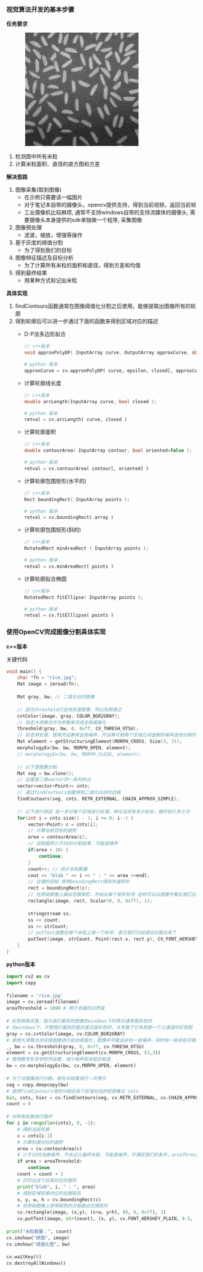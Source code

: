 ### 视觉算法开发的基本步骤

**任务要求**

<div align="left" style="margin-left:50px;">
    <img width="300" src="./screenshot/1.jpg">
</div>

1. 检测图中所有米粒
2. 计算米粒面积、直径的直方图和方差

**解决思路**

1. 图像采集(取到图像)
    * 在示例只需要读一幅图片
    * 对于笔记本自带的摄像头，opencv提供支持，得到当前视频，返回当前帧
    * 工业摄像机比较麻烦, 通常不支持windows自带的支持流媒体的摄像头, 需要摄像头本身提供的sdk单独做一个程序, 采集图像
2. 图像预处理
    * 滤波，缩放，增强等操作
3. 基于灰度的阈值分割
    * 为了得到我们的目标
4. 图像特征描述及目标分析
    * 为了计算所有米粒的面积和直径，得到方差和均值
5. 得到最终结果
    * 用某种方式标记出米粒

**具体实现**

1. findContours函数通常在图像阈值化分割之后使用，能够提取出图像所有的轮廓
2. 得到轮廓后可以进一步通过下面的函数来得到区域对应的描述
    * D-P法多边形拟合 
        ```cpp
        // c++版本
        void approxPolyDP( InputArray curve, OutputArray approxCurve, double epsilon, bool closed );
        ```

        ```python
        # python 版本
        approxCurve = cv.approxPolyDP( curve, epsilon, closed[, approxCurve] )
        ```
    * 计算轮廓线长度
        ```cpp
        // c++版本
        double arcLength(InputArray curve, bool closed );
        ```

        ```python
        # python 版本
        retval = cv.arcLength( curve, closed )
        ```
    * 计算轮廓面积
        ```cpp
        // c++版本
        double contourArea( InputArray contour, bool oriented=false );
        ```

        ```python
        # python 版本
        retval = cv.contourArea( contour[, oriented] )
        ```
    * 计算轮廓包围矩形(水平的)
        ```cpp
        // c++版本
        Rect boundingRect( InputArray points );
        ```

        ```python
        # python 版本
        retval = cv.boundingRect( array )
        ```
    * 计算轮廓包围矩形(斜的)
        ```cpp
        // c++版本
        RotatedRect minAreaRect ( InputArray points );
        ```

        ```python
        # python 版本
        retval = cv.minAreaRect( points )
        ```
    * 计算轮廓拟合椭圆
        ```cpp
        // c++版本
        RotatedRect fitEllipse( InputArray points );
        ```

        ```python
        # python 版本
        retval = cv.fitElllipse( points )
        ```

### 使用OpenCV完成图像分割具体实现

**c++版本**

关键代码

```cpp
void main() {
    char *fn = "rice.jpg";
    Mat image = imread(fn);

    Mat gray, bw; // 二值化后的图像

    // 因为threshold只支持灰度图像，所以先转换之
    cvtColor(image, gray, COLOR_BGR2GRAY);
    // 指定大津算法作为参数来完成全局阈值化
    threshold(gray, bw, 0, 0xff, CV_THRESH_OTSU);
    // 形态学处理，使用开运算来去除噪声，开运算可把两个区域之间虚假的噪声连线分隔开
    Mat element = getStructuringElement(MORPH_CROSS, Size(3, 3));
    morphologyEx(bw, bw, MORPH_OPEN, element);
    // morphologyEx(bw, bw, MORPH_CLOSE, element);

    // 以下是图像分割
    Mat seg = bw.clone();
    // 这里是二维vector的一系列的点
    vector<vector<Point>> cnts;
    // 通过findCoutours函数得到二值化以后的边缘
    findCoutours(seg, cnts, RETR_EXTERNAL, CHAIN_APPROX_SIMPLE);

    // 以下进行筛选 进一步对每个区域进行处理，换句话说有多少粒米，循环执行多少次
    for(int i = cnts.size() - 1; i >= 0; i--) {
        vector<Point> c = cnts[i];
        // 计算当前目标的面积
        area = contourArea(c);
        // 滤除面积小于10的分割结果：可能是噪声
        if(area < 10) {
            continue;
        }
        count++; // 统计米粒数量
        cout << "blob " << i << " : " << area <<endl;
        // 合理的目标 使用boundingRect得到外接矩形
        rect = boundingRect(c);
        // 在原始图像上画出包围矩形，并给出每个矩形标号 这样可以从图像中看出我们比较明显的分割结果
        rectangle(image, rect, Scalar(0, 0, 0xff), 1);

        stringstream ss;
        ss << count;
        ss >> strCount;
        // putText函数在每个米粒上做一个标号，表示我们已经成功分离出来了
        putText(image, strCount, Point(rect.x, rect.y), CV_FONT_HERSHEY_PLAIN, 0.5, Scalar(0, 0xff, 0))
    }
}

```

**python版本**

```python
import cv2 as cv
import copy

filename = 'rice.jpg'
image = cv.imread(filename)
areaThreshold = 1000 # 用于去噪的边界值

# 彩色转换灰度，因为我们看到的图像在windows下的表示通常是彩色的
# 在windows下，不管我们看到的是灰度还是彩色的，大多数下它本质是一个三通道的彩色图
gray = cv.cvtColor(image, cv.COLOR_BGR2GRAY)
# 使用大津算法对灰度图像进行自动阈值化，图像中可能会存在一些噪声，同时有一些米粒可能粘贴在一起
_, bw = cv.threshold(gray, 0, 0xff, cv.THRESH_OTSU)
element = cv.getStructuringElement(cv.MORPH_CROSS, (3,3))
# 使用数学形态学的开运算，减少噪声和米粒的粘连
bw = cv.morphologyEx(bw, cv.MORPH_OPEN, element)

# 为了对图像进行分割，首先对结果进行一次拷贝
seg = copy.deepcopy(bw)
# 使用findContours得到分割后各个区域对应的轮廓集合 cnts
bin, cnts, hier = cv.findContours(seg, cv.RETR_EXTERNAL, cv.CHAIN_APPROX_SIMPLE)
count = 0

# 对所有轮廓进行循环
for i in range(len(cnts), 0, -1):
    # 得到当前轮廓
    c = cnts[i-1]
    # 计算轮廓对应的面积
    area = cv.contourArea(c)
    # 小于10的当做噪声，不去记入最终米粒，可能是噪声，不满足我们的条件，areaThreshold这个参数可在实际中根据米粒的大小来调节
    if area > areaThreshold:
        continue
    count = count + 1
    # 打印出这个区域对应的面积
    print("blob", i, " : ", area)
    # 得到区域轮廓对应的包围矩形
    x, y, w, h = cv.boundingRect(c)
    # 在原始图像上用带颜色的方框画出包围矩形
    cv.rectangle(image, (x,y), (x+w, y+h), (0, 0, 0xff), 1)
    cv.putText(image, str(count), (x, y), cv.FONT_HERSHEY_PLAIN, 0.5, (0, 0xff, 0))

print("米粒数量：", count)
cv.imshow("原图", image)
cv.imshow("阈值化图", bw)

cv.waitKey(0)
cv.destroyAllWindows()
```